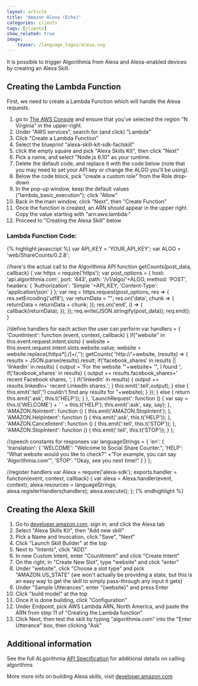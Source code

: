 ```yaml
---
layout: article
title: "Amazon Alexa (Echo)"
categories: clients
tags: [clients]
show_related: true
image:
    teaser: /language_logos/alexa.svg
---
```


It is possible to trigger Algorithmia from Alexa and Alexa-enabled devices by creating an Alexa Skill.

## Creating the Lambda Function

First, we need to create a Lambda Function which will handle the Alexa requests.

1. go to [The AWS Console](https://console.aws.amazon.com/console/) and ensure that you've selected the region "N Virginia" in the upper-right.
2. Under "AWS services", search for (and click) "Lambda"
3. Click "Create a Lambda Function"
4. Select the blueprint "alexa-skill-kit-sdk-factskill"
5. click the empty square and pick "Alexa Skills Kit", then click "Next"
6. Pick a name, and select "Node.js 6.10" as your runtime.
7. Delete the default code, and replace it with the code below (note that you may need to set your API key or change the ALGO you'll be using).
8. Below the code block, pick "create a custom role" from the Role drop-down
9. In the pop-up window, keep the default values ("lambda_basic_execution"); click "Allow"
10. Back in the main window, click "Next", then "Create Function"
11. Once the function is created, an ARN should appear in the upper right. Copy the value starting with "arn:aws:lambda:"
12. Proceed to "Creating the Alexa Skill" below 

### Lambda Function Code:

{% highlight javascript %}
var API_KEY = 'YOUR_API_KEY';
var ALGO = 'web/ShareCounts/0.2.8';

//here's the actual call to the Algorithmia API
function getCounts(post_data, callback) {
    var https = require('https');
    var post_options = {
        host: 'api.algorithmia.com',
        port: '443',
        path: '/v1/algo/'+ALGO,
        method: 'POST',
        headers: {
            'Authorization': 'Simple '+API_KEY,
            'Content-Type': 'application/json'
        }
    };
    var req = https.request(post_options, res => {
        res.setEncoding('utf8');
        var returnData = "";
        res.on('data', chunk => {
            returnData = returnData + chunk;
        });
        res.on('end', () => {
            callback(returnData);
        });
    });
    req.write(JSON.stringify(post_data));
    req.end();
}

//define handlers for each action the user can perform
var handlers = {
    'CountIntent': function (event, context, callback) {
        if("website" in this.event.request.intent.slots) {
            website = this.event.request.intent.slots.website.value;
            website = website.replace(/https*[:\/]+/,'');
            getCounts( 'http://'+website, (results) => {
                results = JSON.parse(results).result;
                if('facebook_shares' in results || 'linkedIn' in results) {
                    output = 'For the website "'+website+ '", I found ';
                    if('facebook_shares' in results) {
                        output += results.facebook_shares+' recent Facebook shares, ';
                    }
                    if('linkedIn' in results) {
                        output += results.linkedIn+' recent LinkedIn shares.';
                    }
                    this.emit(':tell',output);
                } else {
                    this.emit(':tell',"I couldn't find any results for "+website);
                }
            });
        } else {
            return this.emit(':ask', this.t('HELP'));
        }
    },
    'LaunchRequest': function () {
        var say = this.t('WELCOME') + ' ' + this.t('HELP');
        this.emit(':ask', say, say);
    },
    'AMAZON.NoIntent': function () {
        this.emit('AMAZON.StopIntent');
    },
    'AMAZON.HelpIntent': function () {
        this.emit(':ask', this.t('HELP'));
    },
    'AMAZON.CancelIntent': function () {
        this.emit(':tell', this.t('STOP'));
    },
    'AMAZON.StopIntent': function () {
        this.emit(':tell', this.t('STOP'));
    }
};

//speech constants for responses
var languageStrings = {
    'en': {
        'translation': {
            'WELCOME': "Welcome to Social Share Counter.",
            'HELP': "What website would you like to check?"
                +"For example, you can say 'Algorithmia.com'",
            'STOP': "Okay, see you next time!"
        }
    }
};

//register handlers
var Alexa = require('alexa-sdk');
exports.handler = function(event, context, callback) {
    var alexa = Alexa.handler(event, context);
    alexa.resources = languageStrings;
    alexa.registerHandlers(handlers);
    alexa.execute();
};
{% endhighlight %}

## Creating the Alexa Skill

1. Go to [developer.amazon.com](https://developer.amazon.com/), sign in, and click the Alexa tab
2. Select "Alexa Skills Kit", then "Add new skill"
3. Pick a Name and Invocation, click "Save", "Next"
4. Click "Launch Skill Builder" at the top
6. Next to "Intents", click "ADD"
7. In new Custom Intent, enter "CountIntent" and click "Create Intent"
8. On the right, in "Create New Slot", type "website" and click "enter"
9. Under "website", click "Choose a slot type" and pick "AMAZON.US_STATE" (we won't actually be providing a state, but this is an easy way to get the skill to simply pass-through any input it gets)
10. Under "Sample Utterances", enter "{website}" and press Enter
11. Click "build model" at the top
12. Once it is done building, click "Configuration"
13. Under Endpoint, pick AWS Lambda ARN, North America, and paste the ARN from step 11 of "Creating the Lambda function"
14. Click Next, then test the skill by typing "algorithmia.com" into the "Enter Utterance" box, then clicking "Ask"

## Additional information

See the full ALgorithmia [API Specification](http://docs.algorithmia.com/#api-specification) for additional details
on calling algorithms

More more info on building Alexa skills, visit [developer.amazon.com](http://developer.amazon.com/alexa)
